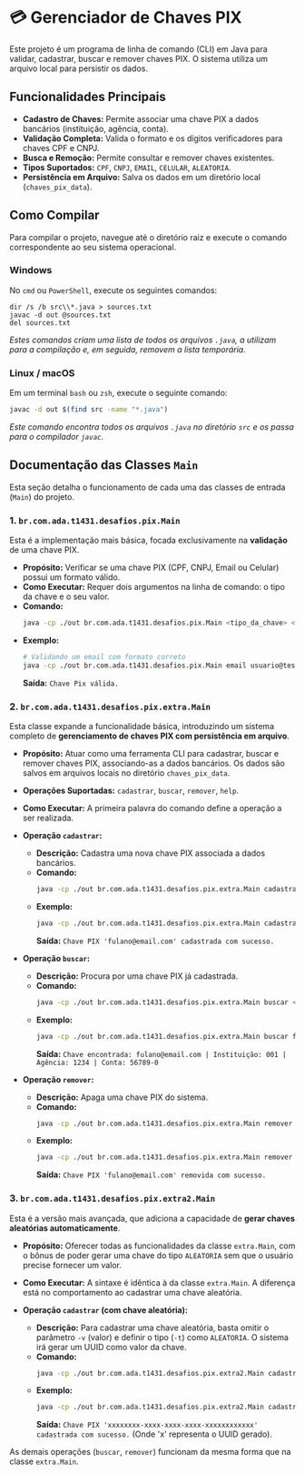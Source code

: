 # 💳 Gerenciador de Chaves PIX

Este projeto é um programa de linha de comando (CLI) em Java para validar, cadastrar, buscar e remover chaves PIX. O sistema utiliza um arquivo local para persistir os dados.

## Funcionalidades Principais

- **Cadastro de Chaves:** Permite associar uma chave PIX a dados bancários (instituição, agência, conta).
- **Validação Completa:** Valida o formato e os dígitos verificadores para chaves CPF e CNPJ.
- **Busca e Remoção:** Permite consultar e remover chaves existentes.
- **Tipos Suportados:** `CPF`, `CNPJ`, `EMAIL`, `CELULAR`, `ALEATORIA`.
- **Persistência em Arquivo:** Salva os dados em um diretório local (`chaves_pix_data`).

## Como Compilar

Para compilar o projeto, navegue até o diretório raiz e execute o comando correspondente ao seu sistema operacional.

### Windows

No `cmd` ou `PowerShell`, execute os seguintes comandos:

```batch
dir /s /b src\\*.java > sources.txt
javac -d out @sources.txt
del sources.txt
```
*Estes comandos criam uma lista de todos os arquivos `.java`, a utilizam para a compilação e, em seguida, removem a lista temporária.*

### Linux / macOS

Em um terminal `bash` ou `zsh`, execute o seguinte comando:

```bash
javac -d out $(find src -name "*.java")
```
*Este comando encontra todos os arquivos `.java` no diretório `src` e os passa para o compilador `javac`.*

## Documentação das Classes `Main`

Esta seção detalha o funcionamento de cada uma das classes de entrada (`Main`) do projeto.

### 1. `br.com.ada.t1431.desafios.pix.Main`

Esta é a implementação mais básica, focada exclusivamente na **validação** de uma chave PIX.

- **Propósito:** Verificar se uma chave PIX (CPF, CNPJ, Email ou Celular) possui um formato válido.
- **Como Executar:** Requer dois argumentos na linha de comando: o tipo da chave e o seu valor.
- **Comando:**
  ```bash
  java -cp ./out br.com.ada.t1431.desafios.pix.Main <tipo_da_chave> <valor_da_chave>
  ```
- **Exemplo:**
  ```bash
  # Validando um email com formato correto
  java -cp ./out br.com.ada.t1431.desafios.pix.Main email usuario@test.com
  ```
  **Saída:** `Chave Pix válida.`

### 2. `br.com.ada.t1431.desafios.pix.extra.Main`

Esta classe expande a funcionalidade básica, introduzindo um sistema completo de **gerenciamento de chaves PIX com persistência em arquivo**.

- **Propósito:** Atuar como uma ferramenta CLI para cadastrar, buscar e remover chaves PIX, associando-as a dados bancários. Os dados são salvos em arquivos locais no diretório `chaves_pix_data`.
- **Operações Suportadas:** `cadastrar`, `buscar`, `remover`, `help`.
- **Como Executar:** A primeira palavra do comando define a operação a ser realizada.

- **Operação `cadastrar`:**
  - **Descrição:** Cadastra uma nova chave PIX associada a dados bancários.
  - **Comando:**
    ```bash
    java -cp ./out br.com.ada.t1431.desafios.pix.extra.Main cadastrar -i <instituicao> -a <agencia> -c <conta> -t <tipo> -v <valor>
    ```
  - **Exemplo:**
    ```bash
    java -cp ./out br.com.ada.t1431.desafios.pix.extra.Main cadastrar -i 001 -a 1234 -c 56789-0 -t EMAIL -v fulano@email.com
    ```
    **Saída:** `Chave PIX 'fulano@email.com' cadastrada com sucesso.`

- **Operação `buscar`:**
  - **Descrição:** Procura por uma chave PIX já cadastrada.
  - **Comando:**
    ```bash
    java -cp ./out br.com.ada.t1431.desafios.pix.extra.Main buscar <valor_da_chave>
    ```
  - **Exemplo:**
    ```bash
    java -cp ./out br.com.ada.t1431.desafios.pix.extra.Main buscar fulano@email.com
    ```
    **Saída:** `Chave encontrada: fulano@email.com | Instituição: 001 | Agência: 1234 | Conta: 56789-0`

- **Operação `remover`:**
  - **Descrição:** Apaga uma chave PIX do sistema.
  - **Comando:**
    ```bash
    java -cp ./out br.com.ada.t1431.desafios.pix.extra.Main remover <valor_da_chave>
    ```
  - **Exemplo:**
    ```bash
    java -cp ./out br.com.ada.t1431.desafios.pix.extra.Main remover fulano@email.com
    ```
    **Saída:** `Chave PIX 'fulano@email.com' removida com sucesso.`

### 3. `br.com.ada.t1431.desafios.pix.extra2.Main`

Esta é a versão mais avançada, que adiciona a capacidade de **gerar chaves aleatórias automaticamente**.

- **Propósito:** Oferecer todas as funcionalidades da classe `extra.Main`, com o bônus de poder gerar uma chave do tipo `ALEATORIA` sem que o usuário precise fornecer um valor.
- **Como Executar:** A sintaxe é idêntica à da classe `extra.Main`. A diferença está no comportamento ao cadastrar uma chave aleatória.

- **Operação `cadastrar` (com chave aleatória):**
  - **Descrição:** Para cadastrar uma chave aleatória, basta omitir o parâmetro `-v` (valor) e definir o tipo (`-t`) como `ALEATORIA`. O sistema irá gerar um UUID como valor da chave.
  - **Comando:**
    ```bash
    java -cp ./out br.com.ada.t1431.desafios.pix.extra2.Main cadastrar -i <instituicao> -a <agencia> -c <conta> -t aleatoria
    ```
  - **Exemplo:**
    ```bash
    java -cp ./out br.com.ada.t1431.desafios.pix.extra2.Main cadastrar -i 260 -a 0001 -c 12345-6 -t aleatoria
    ```
    **Saída:** `Chave PIX 'xxxxxxxx-xxxx-xxxx-xxxx-xxxxxxxxxxxx' cadastrada com sucesso.` (Onde 'x' representa o UUID gerado).

As demais operações (`buscar`, `remover`) funcionam da mesma forma que na classe `extra.Main`.
